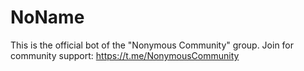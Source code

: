 # NoName
This is the official bot of the "Nonymous Community" group.   Join for community support: https://t.me/NonymousCommunity
